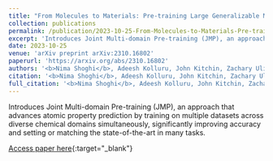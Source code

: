 ```yaml
---
title: "From Molecules to Materials: Pre-training Large Generalizable Models for Atomic Property Prediction"
collection: publications
permalink: /publication/2023-10-25-From-Molecules-to-Materials-Pre-training-Large-Generalizable-Models-for-Atomic-Property-Prediction
excerpt: 'Introduces Joint Multi-domain Pre-training (JMP), an approach that advances atomic property prediction by training on multiple datasets across diverse chemical domains simultaneously, significantly improving accuracy and setting or matching the state-of-the-art in many tasks.'
date: 2023-10-25
venue: 'arXiv preprint arXiv:2310.16802'
paperurl: 'https://arxiv.org/abs/2310.16802'
authors: '<b>Nima Shoghi</b>, Adeesh Kolluru, John Kitchin, Zachary Ulissi, C. Zitnick, Brandon Wood'
citation: '<b>Nima Shoghi</b>, Adeesh Kolluru, John Kitchin, Zachary Ulissi, C. Zitnick, Brandon Wood, arXiv preprint arXiv:2310.16802, 2023.'
full_citation: '<b>Nima Shoghi</b>, Adeesh Kolluru, John Kitchin, Zachary Ulissi, C. Zitnick, Brandon Wood, &quot;From Molecules to Materials: Pre-training Large Generalizable Models for Atomic Property Prediction.&quot; arXiv preprint arXiv:2310.16802, 2023.'
---
```

Introduces Joint Multi-domain Pre-training (JMP), an approach that advances atomic property prediction by training on multiple datasets across diverse chemical domains simultaneously, significantly improving accuracy and setting or matching the state-of-the-art in many tasks.

[Access paper here](https://arxiv.org/abs/2310.16802){:target="_blank"}
